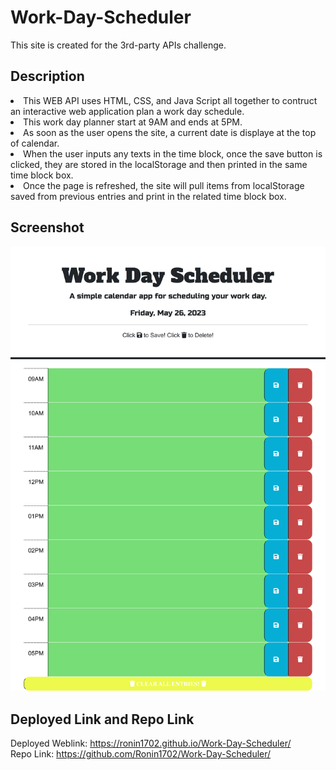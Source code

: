 # Work-Day-Scheduler
This site is created for the 3rd-party APIs challenge.

## Description
<li>This WEB API uses HTML, CSS, and Java Script all together to contruct an interactive web application plan a work day schedule.</li>
<li>This work day planner start at 9AM and ends at 5PM.</li>
<li>As soon as the user opens the site, a current date is displaye at the top of calendar.</li>
<li>When the user inputs any texts in the time block, once the save button is clicked, they are stored in the localStorage and then printed in the same time block box. </li>
<li>Once the page is refreshed, the site will pull items from localStorage saved from previous entries and print in the related time block box. </li>

## Screenshot 
![screenshot](./Assets/Images/ScreenShot-Work-Day-Scheduler.png)

## Deployed Link and Repo Link
Deployed Weblink: https://ronin1702.github.io/Work-Day-Scheduler/<br>
Repo Link: https://github.com/Ronin1702/Work-Day-Scheduler/ <br>